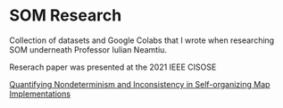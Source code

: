 # SOM Research
Collection of datasets and Google Colabs that I wrote when researching SOM underneath Professor Iulian Neamtiu.

Reserach paper was presented at the 2021 IEEE CISOSE

[Quantifying Nondeterminism and Inconsistency in Self-organizing Map Implementations](AITest21_SOFM.pdf)
